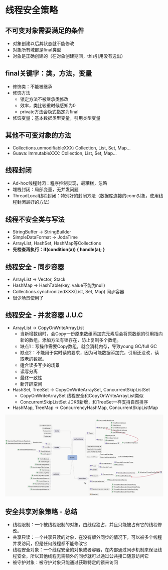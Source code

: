 # 线程安全策略

## 不可变对象需要满足的条件

- 对象创建以后其状态就不能修改
- 对象所有域都是final类型
- 对象是正确创建的（在对象创建期间，this引用没有逸出）

## final关键字：类，方法，变量

- 修饰类：不能被继承
- 修饰方法
  - 锁定方法不被继承类修改
  - 效率，类比较重时候感知为0
  - private方法会隐式指定为final
- 修饰变量：基本数据类型变量，引用类型变量

## 其他不可变对象的方法

- Collections.unmodifiableXXX: Collection, List, Set, Map...
- Guava: ImmutableXXX: Collection, List, Set, Map...

## 线程封闭

- Ad-hoc线程封闭：程序控制实现，最糟糕，忽略
- 堆栈封闭：局部变量，无并发问题
- ThreadLocal线程封闭：特别好的封闭方法（数据库连接的conn对象，使用线程封闭最好的方法）

## 线程不安全类与写法

- StringBuffer -> StringBuilder
- SimpleDataFormat -> JodaTime
- ArrayList, HashSet, HashMap等Collections
- **先检查再执行：if(condition(a)) { handle(a); }**

## 线程安全 - 同步容器

- ArrayList -> Vector, Stack
- HashMap -> HashTable(key, value不能为null)
- Collections.synchronizedXXX(List, Set, Map) 同步容器
- 很少场景使用了

## 线程安全 - 并发容器 J.U.C

- ArrayList -> CopyOnWriteArrayList
  - 当新增数组时，会Copy一份原来数组添加完元素后会将原数组的引用指向新的数组。添加方法有锁存在，防止复制多个数组。
  - 缺点1：写操作需要Copy数组，就会消耗内存，导致young GC/full GC
  - 缺点2：不能用于实时读的要求，因为可能数据添加完，引用还没改，读取老的数据。
  - 适合读多写少的场景
  - 读写分离
  - 最终一致性
  - 新开辟空间
- HashSet, TreeSet -> CopyOnWriteArraySet, ConcurrentSkipListSet
  - CopyOnWriteArraySet 线程安全和CopyOnWriteArrayList类似
  - ConcurrentSkipListSet JDK6新增，和TreeSet一样支持自然排序
- HashMap, TreeMap -> ConcurrencyHashMap, ConcurrentSkipListMap

![J.U.C](./images/c5.png)

## 安全共享对象策略 - 总结

- 线程限制：一个被线程限制的对象，由线程独占，并且只能被占有它的线程修改。
- 共享只读：一个共享只读的对象，在没有额外同步的情况下，可以被多个线程并发访问，但是任何线程都不能修改它
- 线程安全对象：一个线程安全的对象或者容器，在内部通过同步机制来保证线程安全，所以其他线程无需额外的同步就可以通过公共接口随意访问它
- 被守护对象：被守护对象只能通过获取特定的锁来访问